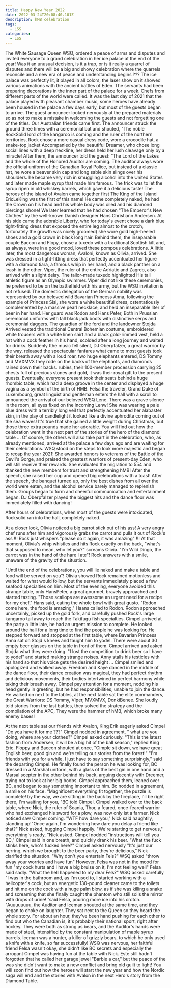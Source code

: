 ```yaml
---
title: Happy New Year 2022
date: 2022-03-24T20:08:40.101Z
description: hMB celebration
tags:
  - LSS
categories:
  - LSS
---
```

The White Sausage Queen WSQ, ordered a peace of arms and disputes and invited everyone to a grand celebration in her ice palace at the end of the year! Was it an unusual decision, is it a trap, or is it really a quarrel of disputes and there will be a big and showy celebration where the quarrels reconcile and a new era of peace and understanding begins ???
The ice palace was perfectly lit, it played in all colors, the laser show on it showed various animations with the ancient battles of Eden. The servants had been preparing decorations in the inner part of the palace for a week. Chefs from different parts of the world were called. It was the last day of 2021 that the palace played with pleasant chamber music, some heroes have already been housed in the palace a few days early, but most of the guests began to arrive. The guest announcer looked nervously at the prepared materials so as not to make a mistake in welcoming the guests and not forgetting one of the titles.
Our Australian friends came first. The announcer struck the ground three times with a ceremonial bat and shouted, "The noble RockSolid lord of the kangaroo is coming and the ruler of the northern territories, Rock chose a more casual dress code, wore a crocodile hat, a snake-top jacket Accompanied by the beautiful Dreamer, who chose long social lines with a deep neckline, her dress held her lush cleavage only by a miracle!
After them, the announcer told the guest: “The Lord of the Lakes and the whole of the Honored Auditor are coming.
The auditor always wore the official uniform of the Canadian Royal Police, but instead of a classic hat, he wore a beaver skin cap and long sable skin slings over his shoulders.  he became very rich in smuggling alcohol into the United States and later made maple syrup that made him famous. The trick was to let the syrup ripen in old whiskey barrels, which gave it a delicious taste!
The heroes of the island of Avalon came together first The King of the Island EricLeKing was the first of this name!
He came completely naked, he had the Crown on his head and his whole body was oiled and his diamond piercings shone! We later learned that he had chosen "The Emperor's New Clothes" by the well-known Danish designer Hans Christiann Andersen. At his side came the adorable Liberty, who for today's event chose a dark blue tight-fitting dress that exposed the entire leg almost to the crotch, fortunately the growth was nicely groomed) she wore gold high-heeled shoes and a gold crown in black long hair.
Behind them, the inseparable couple Baccon and Flopy, chose a tuxedo with a traditional Scottish kilt and, as always, were in a good mood, loved these pompous celebrations.
A little later, the most dangerous woman, Avaloni, known as Olivia, arrived. She was dressed in a tight-fitting dress that perfectly accentuated her figure with a diamond tiara, a famous whip in her hand, and a black panther on a leash in the other.
Viper, the ruler of the entire Adriatic and Zagreb, also arrived with a slight delay. The tailor-made tuxedo highlighted His tall athletic figure as an Olympic swimmer. Viper did not like these ceremonies, he preferred to be on the battlefield with his army, but the WSQ invitation is not refused.
The domestic delegation of the German nobility was represented by our beloved wild Bavarian Princess Anna, following the example of Princess Sisi, she wore a white beautiful dress, ostentatiously complemented by a massive pearl necklace, and held an inseparable liter of beer in her hand. Her guard was Rodon and Hans Peter,
Both in Prussian ceremonial uniforms with tall black jack boots with distinctive serps and ceremonial daggers.
The guardian of the ford and the landowner Stojda Arrived vested the traditional Central Bohemian costume, embroidered white trousers with a white linen shirt and a black gold-rimmed vest, held a hat with a cock feather in his hand, scolded after a long journey and waited for drinks.
Suddenly tthe music fell silent, DJ Oberpfalzer, a great warrior by the way, released the spectacular fanfares what came to most guests took their breath away with a loud roar, two huge elephants entered, DS Tommy and MVXMVX they rode on the backs of the elephants, and diamonds rained down their backs. rubies, their 100-member procession carrying 25 chests full of precious stones and gold, it was their royal gift to the present guests.
Eventually, everyone present took their seats behind a huge rhombic table, which had a deep groove in the center and displayed a huge vagina as a symbol of the birth of HMB.
Felsa the traveler, Grand Duke of Luxembourg, great linguist and gentleman enters the hall with a scroll to announced  the arrival of our beloved WSQ Lene.
There was a grave silence in the room, all eyes fixed on the incoming Lenw!
She was wearing a pale blue dress with a terribly long veil that perfectly accentuated her alabaster skin, in the play of candlelight it looked like a divine aphrodite coming out of the sea waves!
It's true that she gained a little weight during Christmas, but those three extra pounds made her adorable.
You will find out how the celebration went in the next part of the stories of the hero of the diamond table ...
Of course, the others will also take part in the celebration, who, as already mentioned, arrived at the palace a few days ago and are waiting for their celebrations.
WSQ stood on the steps to look more majestic and began to recap the year 2021! She awarded honors to veterans of the Battle of the Devil's Gorge, and praised the greatest warriors of present-day Eden, who will still receive their rewards. She evaluated the migration to 554 and thanked the new members for trust and strengthening hMB! After the speech, she raised her cup and opened big celebrations with a toast! After the speech, the banquet turned up, only the best dishes from all over the world were eaten, and the alcohol service barely managed to replenish them. Groups began to form and cheerful communication and entertainment began. DJ Oberpfalzer played the biggest hits and the dance floor was immediately filled with dancing!

After hours of celebrations, when most of the guests were intoxicated, Rocksolid ran into the hall, completely naked.

At a closer look, Olivia noticed a big carrot stick out of his ass! A very angry chef runs after him and vigorously grabs the carrot and pulls it out of Rock's ass !!! Rock just whispers "please do it again, it was amazing" !!! At that moment, Olivia's whip whistles and hits Rock exactly on the back, "what's that supposed to mean, who let you?" screams Olivia. "I'm Wild Dingo, the carrot was in the hand of the hare I ate"! Rock answers with a smile, unaware of the gravity of the situation.

"Until the end of the celebrations, you will lie naked and make a table and food will be served on you"! Olivia showed Rock remained motionless and waited for what would follow, but the servants immediately placed a few seafood specialties on him. Most of the evening, everyone avoided this strange table, only HansPeter, a great gourmet, bravely approached and started tasting. "Those scallops are awessome an urgent need for a recipe for my chef," Hans said, eating the whole bowl with great gusto. "Rodon come here, the food is amazing," Haans called to Rodon. Rodon approached uncertainly, picked up the gold fork, and carefully pushed Rock's large kangaroo tail away to reach the Takifugu fish specialties. Cimpel arrived at the party a little late, he had an urgent mission to complete. He looked around the hall for a long time to find the people he was looking for. He stepped forward and stopped at the first table, where Bavarian Princess Anna sat on Stojd's knees and taught him to yodel. There were about 30 empty beer glasses on the table in front of them. Cimpel arrived and asked Stojda what they were doing. "I lost the competition to drink beer so I have to yodel" and started making strange noises. Anny stalls his testicles with his hand so that his voice gets the desired height ... Cimpel smiled and apologized and walked away. Freedom and Kaye danced in the middle of the dance floor, their dance creation was magical, they had perfect rhythm and delicious movements, their bodies intertwined in perfect harmony while taking their breath away. Cimpel pay attention for a moment, nodding his head gently in greeting, but he had responsibilities, unable to join the dance. He walked on next to the tables, at the next table sat the elite commanders, the Great Warriors: DS Tommy, Viper, MVXMVX, DonkiBenee. She loudly told stories from the last battles, they solved the strategy and the compilation of the APC, They were the hammer of hMB, which broke many enemy bases!

At the next table sat our friends with Avalon, King Erik eagerly asked Cimpel "Do you have it for me ???" Cimpel nodded in agreement, " what are you doing, where are your clothes?" Cimpel asked curiously. "This is the latest fashion from Andersen, it will be a big hit of the ball season," replied King Eric. Floppy and Baccon shouted at once, "Cimple sit down, we have great English beer, good gin and we're telling our stories from the forest!" "I'm friends with you for a while, I just have to say something surprisingly," said the departing Cimpel. He finally found the person he was looking for, BC dressed in a Marshal uniform, with a glass of the best gin in one hand and a Marsal scepter in the other behind his back, arguing decently with Dreemer, trying not to look at her big boobs. Cimpel approached them, leaned over BC, and began to say something important to him. Bc nodded in agreement, a smile on his face. “Magnificent everything fit together, the puzzle is complete! by the way, we are sitting in the back by the fireplace, I'll be right there, I'm waiting for you, "BC told Cimpel. Cimpel walked over to the back table, where Nick, the ruler of Scania, Thor, a feared, once-feared warrior who had exchanged his sword for a plow, was now only ist a farmer. Nick noticed saw Cimpel coming. "WTF how dare you," Nick said haughtily, standing up!"Once again, I'm wondering how dare you delay a friend like that?" Nick asked, hugging Cimpel happily. "We're starting to get nervous," everything's ready, "Nick asked. Cimpel nodded "instructions will tell you BC," Cimpel said in one breath, and quickly drank his beer. "What the fuck stinks here, who's fucked here?" Cimpel asked nervously "It's just our herring, which we brought to the beer party, they're delicious," Nick clarified the situation. "Why don't you entertain Fels?" WSQ asked "throw away your worries and have fun" However, Felsa was not in the mood for fun "my cock hurts and I have a big bruise on it, I'm not feeling well" Felsa said sadly. "What the hell happened to my dear Fels?" WSQ asked carefully "I was in the bathroom and, as I'm used to, I started working with a helicopter's cock, but an energetic 130-pound cleaner came to the toilets and hit me on the cock with a huge palm blow, as if she was killing a snake and screaming that she finally caught the phantom who still soils the mirror with drops of urine! ”said Felsa, pouring more ice into his crotch. "Auuuuuuuu, the Auditor and Iceman shouted at the same time, and they began to choke on laughter. They sat next to the Queen so they heard the whole story. For about an hour, they've been hand pushing for each other to find out who the Canadian is, it's probably their national sport, right after hockey. They were both as strong as bears, and the Auditor's hands were made of steel, intensified by the constant manipulation of maple syrup barrels. Iceman was a hunter, a killer of grizzly bears, to which he only used a knife with a knife, so far successfully! WSQ was nervous, her faithful friend Felsa wasn't okay, she didn't like BC secrets and especially the arrogant Cimpel was having fun at the table with Nick. Este still hadn't forgotten that he called her garage jewel "Barbie a car," but the peace of the was she didn't want to make a new conflict and bring old guilt to light! You will soon find out how the heroes will start the new year and how the Nordic saga will end and the stories with Avalon in the next Hero's story from the Diamond Table.
